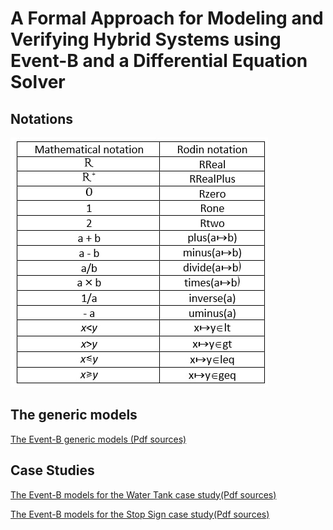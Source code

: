 # A Formal Approach for Modeling and Verifying Hybrid Systems using Event-B and a Differential Equation Solver

## Notations
![Cover](https://github.com/CPSystemsWithEventB/APSEC2022-Notation/blob/main/SCP_Notations.jpg)

## The generic models
[The Event-B generic models (Pdf sources)](https://github.com/CPSsWithEventB/SAC2023-GenericModels/blob/main/GenericModel_.pdf)

## Case Studies
[The Event-B models for the Water Tank case study(Pdf sources)](https://github.com/CPSystemsWithEventB/APSEC2022-Water-Tank/blob/main/WaterTankSystem.pdf)



[The Event-B models for the Stop Sign case study(Pdf sources)](https://github.com/CPSystemsWithEventB/APSEC2022-StopSign/blob/main/StopSignalModel.pdf)
